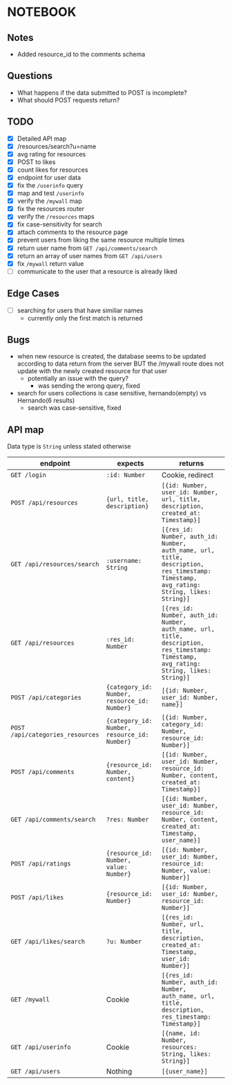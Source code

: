 # NOTEBOOK

## Notes

- Added resource_id to the comments schema

## Questions

- What happens if the data submitted to POST is incomplete?
- What should POST requests return?

## TODO

- [x] Detailed API map
- [x] /resources/search?u=name
- [x] avg rating for resources
- [x] POST to likes
- [x] count likes for resources
- [x] endpoint for user data
- [x] fix the `/userinfo` query
- [x] map and test `/userinfo`
- [x] verify the `/mywall` map
- [x] fix the resources router
- [x] verify the `/resources` maps
- [x] fix case-sensitivity for search
- [x] attach comments to the resource page
- [x] prevent users from liking the same resource multiple times
- [x] return user name from `GET /api/comments/search`
- [x] return an array of user names from `GET /api/users`
- [x] fix `/mywall` return value
- [ ] communicate to the user that a resource is already liked

## Edge Cases

- [ ] searching for users that have similiar names
  - currently only the first match is returned

## Bugs

- when new resource is created, the database seems to be updated according to data return from the server BUT the /mywall route does not update with the newly created resource for that user
  - potentially an issue with the query?
    - was sending the wrong query, fixed
- search for users collections is case sensitive, hernando(empty) vs Hernando(6 results)
  - search was case-sensitive, fixed

## API map

Data type is `String` unless stated otherwise

| endpoint                         | expects                                      | returns                                                                                                                                |
| -------------------------------- | -------------------------------------------- | -------------------------------------------------------------------------------------------------------------------------------------- |
| `GET /login`                     | `:id: Number`                                | Cookie, redirect                                                                                                                       |
| `POST /api/resources`            | `{url, title, description}`                  | `[{id: Number, user_id: Number, url, title, description, created_at: Timestamp}]`                                                      |
| `GET /api/resources/search`      | `:username: String`                          | `[{res_id: Number, auth_id: Number, auth_name, url, title, description, res_timestamp: Timestamp, avg_rating: String, likes: String}]` |
| `GET /api/resources`             | `:res_id: Number`                            | `[{res_id: Number, auth_id: Number, auth_name, url, title, description, res_timestamp: Timestamp, avg_rating: String, likes: String}]` |
| `POST /api/categories`           | `{category_id: Number, resource_id: Number}` | `[{id: Number, user_id: Number, name}]`                                                                                                |
| `POST /api/categories_resources` | `{category_id: Number, resource_id: Number}` | `[{id: Number, category_id: Number, resource_id: Number}]`                                                                             |
| `POST /api/comments`             | `{resource_id: Number, content}`             | `[{id: Number, user_id: Number, resource_id: Number, content, created_at: Timestamp}]`                                                 |
| `GET /api/comments/search`       | `?res: Number`                               | `[{id: Number, user_id: Number, resource_id: Number, content, created_at: Timestamp, user_name}]`                                      |
| `POST /api/ratings`              | `{resource_id: Number, value: Number}`       | `[{id: Number, user_id: Number, resource_id: Number, value: Number}]`                                                                  |
| `POST /api/likes`                | `{resource_id: Number}`                      | `[{id: Number, user_id: Number, resource_id: Number}]`                                                                                 |
| `GET /api/likes/search`          | `?u: Number`                                 | `[{res_id: Number, url, title, description, created_at: Timestamp, user_id: Number}]`                                                  |
| `GET /mywall`                    | Cookie                                       | `[{res_id: Number, auth_id: Number, auth_name, url, title, description, res_timestamp: Timestamp}]`                                    |
| `GET /api/userinfo`              | Cookie                                       | `[{name, id: Number, resources: String, likes: String}]`                                                                               |
| `GET /api/users`                 | Nothing                                      | `[{user_name}]`                                                                                                                        |
